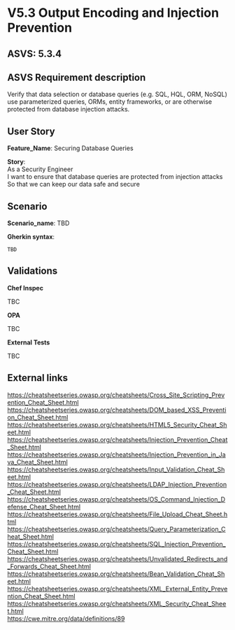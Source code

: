 # V5.3 Output Encoding and Injection Prevention

## ASVS: 5.3.4

## ASVS Requirement description

Verify that data selection or database queries (e.g. SQL, HQL, ORM, NoSQL)
use parameterized queries, ORMs, entity frameworks, or are otherwise
protected from database injection attacks.

## User Story

**Feature_Name**: Securing Database Queries

**Story**:\
As a Security Engineer\
I want to ensure that database queries are protected from injection attacks\
So that we can keep our data safe and secure

## Scenario

**Scenario_name**: TBD

**Gherkin syntax**:

```gherkin
TBD
```

## Validations

**Chef Inspec**

TBC

**OPA**

TBC

**External Tests**

TBC

## External links

<https://cheatsheetseries.owasp.org/cheatsheets/Cross_Site_Scripting_Prevention_Cheat_Sheet.html> \
<https://cheatsheetseries.owasp.org/cheatsheets/DOM_based_XSS_Prevention_Cheat_Sheet.html> \
<https://cheatsheetseries.owasp.org/cheatsheets/HTML5_Security_Cheat_Sheet.html> \
<https://cheatsheetseries.owasp.org/cheatsheets/Injection_Prevention_Cheat_Sheet.html> \
<https://cheatsheetseries.owasp.org/cheatsheets/Injection_Prevention_in_Java_Cheat_Sheet.html> \
<https://cheatsheetseries.owasp.org/cheatsheets/Input_Validation_Cheat_Sheet.html> \
<https://cheatsheetseries.owasp.org/cheatsheets/LDAP_Injection_Prevention_Cheat_Sheet.html> \
<https://cheatsheetseries.owasp.org/cheatsheets/OS_Command_Injection_Defense_Cheat_Sheet.html> \
<https://cheatsheetseries.owasp.org/cheatsheets/File_Upload_Cheat_Sheet.html> \
<https://cheatsheetseries.owasp.org/cheatsheets/Query_Parameterization_Cheat_Sheet.html> \
<https://cheatsheetseries.owasp.org/cheatsheets/SQL_Injection_Prevention_Cheat_Sheet.html> \
<https://cheatsheetseries.owasp.org/cheatsheets/Unvalidated_Redirects_and_Forwards_Cheat_Sheet.html> \
<https://cheatsheetseries.owasp.org/cheatsheets/Bean_Validation_Cheat_Sheet.html> \
<https://cheatsheetseries.owasp.org/cheatsheets/XML_External_Entity_Prevention_Cheat_Sheet.html> \
<https://cheatsheetseries.owasp.org/cheatsheets/XML_Security_Cheat_Sheet.html> \
<https://cwe.mitre.org/data/definitions/89>

